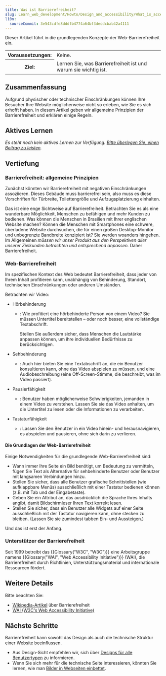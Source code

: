 ```yaml
---
title: Was ist Barrierefreiheit?
slug: Learn_web_development/Howto/Design_and_accessibility/What_is_accessibility
l10n:
  sourceCommit: 3e543cdfe8dddfb4774a64bf3decdcbab42a4111
---
```


Dieser Artikel führt in die grundlegenden Konzepte der Web-Barrierefreiheit ein.

<table class="standard-table">
  <tbody>
    <tr>
      <th scope="row">Voraussetzungen:</th>
      <td>Keine.</td>
    </tr>
    <tr>
      <th scope="row">Ziel:</th>
      <td>Lernen Sie, was Barrierefreiheit ist und warum sie wichtig ist.</td>
    </tr>
  </tbody>
</table>

## Zusammenfassung

Aufgrund physischer oder technischer Einschränkungen können Ihre Besucher Ihre Website möglicherweise nicht so erleben, wie Sie es sich erhofft haben. In diesem Artikel geben wir allgemeine Prinzipien der Barrierefreiheit und erklären einige Regeln.

## Aktives Lernen

_Es steht noch kein aktives Lernen zur Verfügung. [Bitte überlegen Sie, einen Beitrag zu leisten](/de/docs/MDN/Community/Getting_started)._

## Vertiefung

### Barrierefreiheit: allgemeine Prinzipien

Zunächst könnten wir Barrierefreiheit mit negativen Einschränkungen assoziieren. Dieses Gebäude muss barrierefrei sein, also muss es diese Vorschriften für Türbreite, Toilettengröße und Aufzugsplatzierung einhalten.

Das ist eine enge Sichtweise auf Barrierefreiheit. Betrachten Sie es als eine wunderbare Möglichkeit, Menschen zu befähigen und mehr Kunden zu bedienen. Was können die Menschen in Brasilien mit Ihrer englischen Website machen? Können die Menschen mit Smartphones eine schwere, überladene Website durchsuchen, die für einen großen Desktop-Monitor und unbegrenzte Bandbreite konzipiert ist? Sie werden woanders hingehen. Im Allgemeinen _müssen wir unser Produkt aus den Perspektiven aller unserer Zielkunden betrachten und entsprechend anpassen._ Daher Barrierefreiheit.

### Web-Barrierefreiheit

Im spezifischen Kontext des Web bedeutet Barrierefreiheit, dass jeder von Ihrem Inhalt profitieren kann, unabhängig von Behinderung, Standort, technischen Einschränkungen oder anderen Umständen.

Betrachten wir Video:

- Hörbehinderung

  - : Wie profitiert eine hörbehinderte Person von einem Video? Sie müssen Untertitel bereitstellen – oder noch besser, eine vollständige Textabschrift.

    Stellen Sie außerdem sicher, dass Menschen die Lautstärke anpassen können, um ihre individuellen Bedürfnisse zu berücksichtigen.

- Sehbehinderung
  - : Auch hier bieten Sie eine Textabschrift an, die ein Benutzer konsultieren kann, ohne das Video abspielen zu müssen, und eine Audiobeschreibung (eine Off-Screen-Stimme, die beschreibt, was im Video passiert).
- Pausierfähigkeit
  - : Benutzer haben möglicherweise Schwierigkeiten, jemanden in einem Video zu verstehen. Lassen Sie sie das Video anhalten, um die Untertitel zu lesen oder die Informationen zu verarbeiten.
- Tastaturfähigkeit
  - : Lassen Sie den Benutzer in ein Video hinein- und herausnavigieren, es abspielen und pausieren, ohne sich darin zu verlieren.

#### Die Grundlagen der Web-Barrierefreiheit

Einige Notwendigkeiten für die grundlegende Web-Barrierefreiheit sind:

- Wann immer Ihre Seite ein Bild benötigt, um Bedeutung zu vermitteln, fügen Sie Text als Alternative für sehbehinderte Benutzer oder Benutzer mit langsamen Verbindungen hinzu.
- Stellen Sie sicher, dass alle Benutzer grafische Schnittstellen (wie aufklappbare Menüs) ausschließlich mit einer Tastatur bedienen können (z.B. mit Tab und der Eingabetaste).
- Geben Sie ein Attribut an, das ausdrücklich die Sprache Ihres Inhalts angibt, damit Bildschirmleser Ihren Text korrekt lesen.
- Stellen Sie sicher, dass ein Benutzer alle Widgets auf einer Seite ausschließlich mit der Tastatur navigieren kann, ohne stecken zu bleiben. (Lassen Sie sie zumindest tabben Ein- und Aussteigen.)

Und das ist erst der Anfang.

### Unterstützer der Barrierefreiheit

Seit 1999 betreibt das {{Glossary("W3C", "W3C")}} eine Arbeitsgruppe namens {{Glossary("WAI", "Web Accessibility Initiative")}} (WAI), die Barrierefreiheit durch Richtlinien, Unterstützungsmaterial und internationale Ressourcen fördert.

## Weitere Details

Bitte beachten Sie:

- [Wikipedia-Artikel](https://en.wikipedia.org/wiki/Accessibility) über Barrierefreiheit
- [WAI (W3C's Web Accessibility Initiative)](https://www.w3.org/WAI/)

## Nächste Schritte

Barrierefreiheit kann sowohl das Design als auch die technische Struktur einer Website beeinflussen.

- Aus Design-Sicht empfehlen wir, sich über [Designs für alle Benutzertypen](/de/docs/Learn_web_development/Howto/Design_and_accessibility/Design_for_all_types_of_users) zu informieren.
- Wenn Sie sich mehr für die technische Seite interessieren, könnten Sie lernen, wie man [Bilder in Webseiten einbettet](/de/docs/Learn_web_development/Core/Structuring_content/HTML_images).
